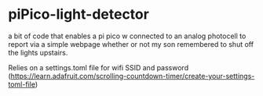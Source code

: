 # piPico-light-detector
a bit of code that enables a pi pico w connected to an analog photocell to report via a simple webpage whether or not my son remembered to shut off the lights upstairs.

Relies on a settings.toml file for wifi SSID and password (https://learn.adafruit.com/scrolling-countdown-timer/create-your-settings-toml-file)
